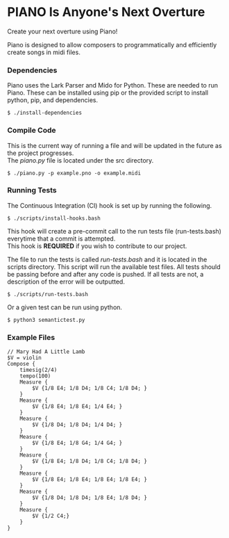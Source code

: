 # PIANO Is Anyone's Next Overture
Create your next overture using Piano!

Piano is designed to allow composers to programmatically and efficiently create songs in midi files. 

### Dependencies
Piano uses the Lark Parser and Mido for Python.  These are needed to run Piano.  These can be installed using pip or the provided 
script to install python, pip, and dependencies.
    
    $ ./install-dependencies
    
### Compile Code
This is the current way of running a file and will be updated in the future as the project progresses.  
The *piano.py* file is located under the src directory.

    $ ./piano.py -p example.pno -o example.midi

### Running Tests
The Continuous Integration (CI) hook is set up by running the following.

    $ ./scripts/install-hooks.bash
This hook will create a pre-commit call to the run tests file (run-tests.bash) everytime that a commit is attempted.  
This hook is **REQUIRED** if you wish to contribute to our project.

The file to run the tests is called *run-tests.bash* and it is located in the scripts directory.
This script will run the available test files.
All tests should be passing before and after any code is pushed.  If all tests are not, a description of the error will be outputted.

    $ ./scripts/run-tests.bash
Or a given test can be run using python.

    $ python3 semantictest.py
    
### Example Files

```
// Mary Had A Little Lamb
$V = violin
Compose {
	timesig(2/4)
	tempo(100)
	Measure {
		$V {1/8 E4; 1/8 D4; 1/8 C4; 1/8 D4; }
	}
	Measure {
		$V {1/8 E4; 1/8 E4; 1/4 E4; }
	}
	Measure {
		$V {1/8 D4; 1/8 D4; 1/4 D4; }
	}
	Measure {
		$V {1/8 E4; 1/8 G4; 1/4 G4; }
	}
	Measure {
		$V {1/8 E4; 1/8 D4; 1/8 C4; 1/8 D4; }
	}
	Measure {
		$V {1/8 E4; 1/8 E4; 1/8 E4; 1/8 E4; }
	}
	Measure {
		$V {1/8 D4; 1/8 D4; 1/8 E4; 1/8 D4; }
	}
	Measure {
		$V {1/2 C4;}
	}
}
```
